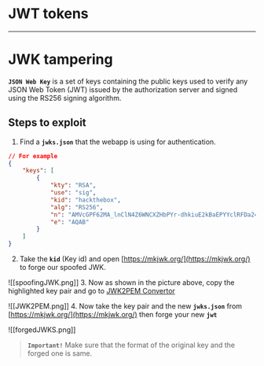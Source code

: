 # JWT tokens
---
# JWK tampering
**`JSON Web Key`**  is a set of keys containing the public keys used to verify any JSON Web Token (JWT) issued by the authorization server and signed using the RS256 signing algorithm.
## Steps to exploit
1. Find a **`jwks.json`** that the webapp is using for authentication.
```json
// For example
{
    "keys": [
        {
            "kty": "RSA",
            "use": "sig",
            "kid": "hackthebox",
            "alg": "RS256",
            "n": "AMVcGPF62MA_lnClN4Z6WNCXZHbPYr-dhkiuE2kBaEPYYclRFDa24a-AqVY5RR2NisEP25wdHqHmGhm3Tde2xFKFzizVTxxTOy0OtoH09SGuyl_uFZI0vQMLXJtHZuy_YRWhxTSzp3bTeFZBHC3bju-UxiJZNPQq3PMMC8oTKQs5o-bjnYGi3tmTgzJrTbFkQJKltWC8XIhc5MAWUGcoI4q9DUnPj_qzsDjMBGoW1N5QtnU91jurva9SJcN0jb7aYo2vlP1JTurNBtwBMBU99CyXZ5iRJLExxgUNsDBF_DswJoOxs7CAVC5FjIqhb1tRTy3afMWsmGqw8HiUA2WFYcs",
            "e": "AQAB"
        }
    ]
}
```
2. Take the **`kid`** (Key id) and open [https://mkjwk.org/](https://mkjwk.org/) to forge our spoofed JWK.

![[spoofingJWK.png]]
3. Now as shown in the picture above, copy the highlighted key pair  and go to [JWK2PEM Convertor](https://8gwifi.org/jwkconvertfunctions.jsp)

![[JWK2PEM.png]]
4. Now take the key pair  and the new **`jwks.json`** from [https://mkjwk.org/](https://mkjwk.org/) then forge your new **`jwt`**

![[forgedJWKS.png]]

> **`Important!`** Make sure that the format of the original key and the forged one is same.